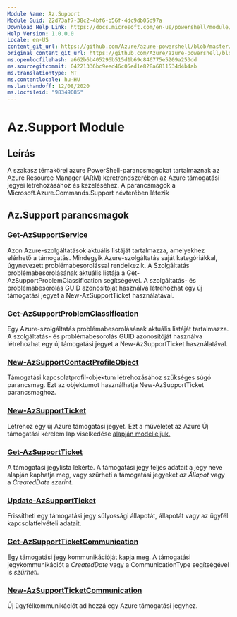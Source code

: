 ```yaml
---
Module Name: Az.Support
Module Guid: 22d73af7-38c2-4bf6-b56f-4dc9db05d97a
Download Help Link: https://docs.microsoft.com/en-us/powershell/module/az.support
Help Version: 1.0.0.0
Locale: en-US
content_git_url: https://github.com/Azure/azure-powershell/blob/master/src/Support/Support/help/Az.Support.md
original_content_git_url: https://github.com/Azure/azure-powershell/blob/master/src/Support/Support/help/Az.Support.md
ms.openlocfilehash: a662b6b405296b515d1b69c846775e5209a253dd
ms.sourcegitcommit: 04221336bc9eed46c05ed1e828a6811534d4b4ab
ms.translationtype: MT
ms.contentlocale: hu-HU
ms.lasthandoff: 12/08/2020
ms.locfileid: "98349085"
---
```

# Az.Support Module
## Leírás
A szakasz témakörei azure PowerShell-parancsmagokat tartalmaznak az Azure Resource Manager (ARM) keretrendszerében az Azure támogatási jegyei létrehozásához és kezeléséhez. A parancsmagok a Microsoft.Azure.Commands.Support névterében létezik

## Az.Support parancsmagok
### [Get-AzSupportService](Get-AzSupportService.md)
Azon Azure-szolgáltatások aktuális listáját tartalmazza, amelyekhez elérhető a támogatás. Mindegyik Azure-szolgáltatás saját kategóriákkal, úgynevezett problémabesorolással rendelkezik. A Szolgáltatás problémabesorolásának aktuális listája a Get-AzSupportProblemClassification segítségével. A szolgáltatás- és problémabesorolás GUID azonosítóját használva létrehozhat egy új támogatási jegyet a New-AzSupportTicket használatával.

### [Get-AzSupportProblemClassification](Get-AzSupportProblemClassification.md)
Egy Azure-szolgáltatás problémabesorolásának aktuális listáját tartalmazza. A szolgáltatás- és problémabesorolás GUID azonosítóját használva létrehozhat egy új támogatási jegyet a New-AzSupportTicket használatával. 

### [New-AzSupportContactProfileObject](New-AzSupportContactProfileObject.md)
Támogatási kapcsolatprofil-objektum létrehozásához szükséges súgó parancsmag. Ezt az objektumot használhatja New-AzSupportTicket parancsmaghoz.

### [New-AzSupportTicket](New-AzSupportTicket.md)
Létrehoz egy új Azure támogatási jegyet. Ezt a műveletet az Azure Új támogatási kérelem lap viselkedése [alapján modelleljuk.](https://portal.azure.com/#blade/Microsoft_Azure_Support/HelpAndSupportBlade/overview)

### [Get-AzSupportTicket](Get-AzSupportTicket.md)
A támogatási jegylista lekérte. A támogatási jegy teljes adatait a jegy neve alapján kaphatja meg, vagy szűrheti a támogatási jegyeket *az Állapot* vagy a *CreatedDate szerint.*

### [Update-AzSupportTicket](Update-AzSupportTicket.md)
Frissítheti egy támogatási jegy súlyossági állapotát, állapotát vagy az ügyfél kapcsolatfelvételi adatait.

### [Get-AzSupportTicketCommunication](Get-AzSupportTicketCommunication.md)
Egy támogatási jegy kommunikációját kapja meg. A támogatási jegykommunikációt a *CreatedDate* vagy a CommunicationType segítségével is *szűrheti.* 

### [New-AzSupportTicketCommunication](New-AzSupportTicketCommunication.md)
Új ügyfélkommunikációt ad hozzá egy Azure támogatási jegyhez. 



